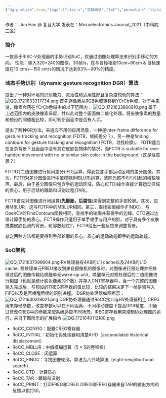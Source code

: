 ```yaml
---
{"dg-publish":true,"tags":["risc-v","文献阅读","SoC"],"permalink":"/Literature Notes/RISC-V SoC/（3）A 28 nm, 397 𝜇W real-time dynamic gesture recognition chip based on RISC-V processor/","dgPassFrontmatter":true}
---
```


作者： Jun Han @ 复旦大学
发表在：Microelectronics Journal_2021（中科院三区）

### 简介
一款基于RISC-V处理器的手势识别SoC，仅通过图像处理算法来识别手移动的方向。
性能：输入320\*240的图像，30帧/s，在与目标相距10cm~90cm & 目标速度在10 cm/s∼150 cm/s的情况下达到93%∼99%的精度。

### 动态手势识别（dynamic gesture recognition DGR）算法
提出了一种对环境的识别能力、灵活性和适用性好且复杂度较低的算法：
![QQ_1721633317734.png](/img/user/Literature%20Notes/imgs/QQ_1721633317734.png)
首先逐像素从RGB色域转移到YCrCb色域，对于手来说，像素会落在YCrCb色域中的以下范围内：
![QQ_1721633860910.png](/img/user/Literature%20Notes/imgs/QQ_1721633860910.png)
属于上述范围内的皮肤像素保留，并以此对整个画面做二值化处理。将皮肤像素的数量和预设的阈值相比较，即可判断画面中是否有人手。

提出了两种GR方法，来适应不用的应用场景，一种是inter-frame difference for gesture tracking and recognition (FDTR，帧间差分？)，另一种是finding contours for gesture tracking and recognition (FCTR，寻找轮廓)。
 FDTR适合在复杂背景下且画面中没有其它皮肤色物体的情况，而FCTR is suitable for one-handed movement with no or similar skin color
in the background（这是啥意思？）

FDTR对二值图像进行帧间差分(IFD)运算，得到包含手部运动区域的差分图像。其次，FDTR对差分图像进行中值模糊(MBLUR)运算，滤除光照不均匀引起的椒盐噪声。最后，由于差分图像只包含手的运动区域，质心(CTD)操作直接计算运动区域的质心，用于后续的跟踪和识别过程(TAR)。

FCTR首先对图像进行闭运算(**先膨胀，后腐蚀**)来得到完整的手部轮廓。其次，应用MBLUR，这与FDTR中的MBLUR相同。第三，查找轮廓操作(FINDC)，与OpenCV的FindContours函数相同，查找手的轮廓并获得手的边缘。CTD通过边缘计算手势的质心。FCTR操作只适用于单手或手与用户的脸。对于具有多个皮肤或类皮肤色调的背景，轮廓数超过2，FCTR给出一些反馈来调整背景。

总之两种方法都是要得到手部轮廓的质心，质心的运动轨迹即手的运动轨迹。

### SoC架构
![QQ_1721637099604.png](/img/user/Literature%20Notes/imgs/QQ_1721637099604.png)
RV处理器有4KB的L1I cache以及24KB的L1D cache.
预处理单元PREU接收到来自摄像机的图像时，对图像进行预处理并把处理过后的图像传输给唤醒单元wake-up unit，唤醒单元对预处理后的二值图像进行相加（也就是统计肤色像素的个数）并存入CNT寄存器中，当一个完整的图像输入完成后，与预设的TREG寄存器的值比较，比较的结果决定下一帧是否写入FIFO以及是否唤醒后续的识别进程。
DGR协处理器如图所示：
![QQ_1721640319021.png](/img/user/Literature%20Notes/imgs/QQ_1721640319021.png)
DGR协处理器通过RoCC接口与RV处理器相连
CREG用来存储参数，改变参数可以在不同距离、不同移动速度下提高DGR精度，即通过修改CREG中的参数来使系统适应不同场景。IREG寄存器用来控制协处理器的运行，来自下图所示的扩展指令
![QQ_1721640112180.png](/img/user/Literature%20Notes/imgs/QQ_1721640112180.png)
* RoCC_CONFIG：配置CREG寄存器
* RoCC_INITIAL：初始化协处理器和清楚AHD（accumulated historical displacement）
* RoCC_MBLUR：中值模糊运算（5 × 5的卷积核）
* RoCC_CLOSE：闭运算
* RoCC_FINDC：寻找图像轮廓，算法为八邻域算法（eight-neighborhood search）
* RoCC_CTD：计算质心
* RoCC_TAR：跟踪和识别
* RoCC_PRINT：打印FREG和DREG
DREG和FREG存储来自TAR的输出方向和反馈以供打印。
